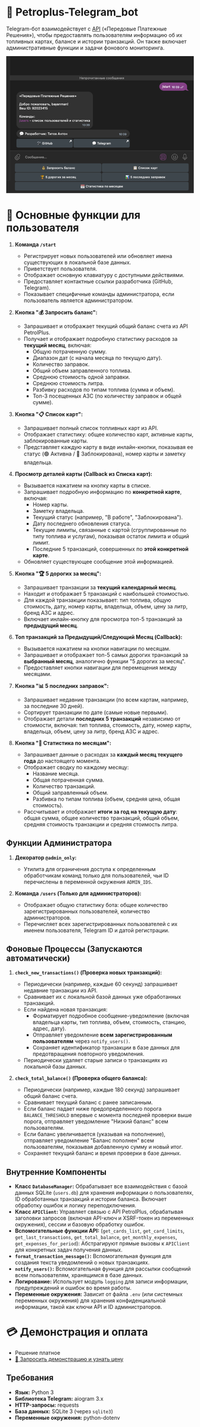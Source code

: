 # 🤖 Petroplus-Telegram_bot

Telegram-бот взаимодействует с [API](https://online.petrolplus.ru/api/v1/sdata/api/API_instruction_PPR.pdf) («Передовые Платежные Решения»), чтобы предоставлять пользователям информацию об их топливных картах, балансе и истории транзакций. Он также включает административные функции и задачи фонового мониторинга.

![main Logo](main.png)



# 🚀 Основные функции для пользователя 

1.  **Команда `/start`**
    *   Регистрирует новых пользователей или обновляет имена существующих в локальной базе данных.
    *   Приветствует пользователя.
    *   Отображает основную клавиатуру с доступными действиями.
    *   Предоставляет контактные ссылки разработчика (GitHub, Telegram).
    *   Показывает специфичные команды администратора, если пользователь является администратором.

2.  **Кнопка "💰 Запросить баланс":**
    *   Запрашивает и отображает текущий общий баланс счета из API PetrolPlus.
    *   Получает и отображает подробную статистику расходов за **текущий месяц**, включая:
        *   Общую потраченную сумму.
        *   Диапазон дат (с начала месяца по текущую дату).
        *   Количество заправок.
        *   Общий объем заправленного топлива.
        *   Среднюю стоимость одной заправки.
        *   Среднюю стоимость литра.
        *   Разбивку расходов по типам топлива (сумма и объем).
        *   Топ-3 посещенных АЗС (по количеству заправок и общей сумме).

3.  **Кнопка "📋 Список карт":**
    *   Запрашивает полный список топливных карт из API.
    *   Отображает статистику: общее количество карт, активные карты, заблокированные карты.
    *   Представляет каждую карту в виде инлайн-кнопки, показывая ее статус (🟢 Активна / 🔴 Заблокирована), номер карты и заметку владельца.

4.  **Просмотр деталей карты (Callback из Списка карт):**
    *   Вызывается нажатием на кнопку карты в списке.
    *   Запрашивает подробную информацию по **конкретной карте**, включая:
        *   Номер карты.
        *   Заметку владельца.
        *   Текущий статус (например, "В работе", "Заблокирована").
        *   Дату последнего обновления статуса.
        *   Текущие лимиты, связанные с картой (сгруппированные по типу топлива и услугам), показывая остаток лимита и общий лимит.
        *   Последние 5 транзакций, совершенных по **этой конкретной карте**.
    *   Обновляет существующее сообщение этой информацией.

5.  **Кнопка "🏆 5 дорогих за месяц":**
    *   Запрашивает транзакции за **текущий календарный месяц**.
    *   Находит и отображает 5 транзакций с наибольшей стоимостью.
    *   Для каждой транзакции показывает: тип топлива, общую стоимость, дату, номер карты, владельца, объем, цену за литр, бренд АЗС и адрес.
    *   Включает инлайн-кнопку для просмотра топ-5 транзакций за **предыдущий месяц**.

6.  **Топ транзакций за Предыдущий/Следующий Месяц (Callback):**
    *   Вызывается нажатием на кнопки навигации по месяцам.
    *   Запрашивает и отображает топ-5 самых дорогих транзакций за **выбранный месяц**, аналогично функции "5 дорогих за месяц".
    *   Предоставляет кнопки навигации для перемещения между месяцами.

7.  **Кнопка "📊 5 последних заправок":**
    *   Запрашивает недавние транзакции (по всем картам, например, за последние 30 дней).
    *   Сортирует транзакции по дате (самые новые первыми).
    *   Отображает детали **последних 5 транзакций** независимо от стоимости, включая: тип топлива, стоимость, дату, номер карты, владельца, объем, цену за литр, бренд АЗС и адрес.

8.  **Кнопка "📅 Статистика по месяцам":**
    *   Запрашивает данные о расходах за **каждый месяц текущего года** до настоящего момента.
    *   Отображает сводку по каждому месяцу:
        *   Название месяца.
        *   Общая потраченная сумма.
        *   Количество транзакций.
        *   Общий заправленный объем.
        *   Разбивка по типам топлива (объем, средняя цена, общая стоимость).
    *   Рассчитывает и отображает **итоги за год на текущую дату**: общая сумма, общее количество транзакций, общий объем, средняя стоимость транзакции и средняя стоимость литра.

## Функции Администратора

1.  **Декоратор `@admin_only`:**
    *   Утилита для ограничения доступа к определенным обработчикам команд только для пользователей, чьи ID перечислены в переменной окружения `ADMIN_IDS`.

2.  **Команда `/users` (Только для администраторов):**
    *   Отображает общую статистику бота: общее количество зарегистрированных пользователей, количество администраторов.
    *   Перечисляет всех зарегистрированных пользователей с их именем пользователя, Telegram ID и датой регистрации.

## Фоновые Процессы (Запускаются автоматически)

1.  **`check_new_transactions()` (Проверка новых транзакций):**
    *   Периодически (например, каждые 60 секунд) запрашивает недавние транзакции из API.
    *   Сравнивает их с локальной базой данных уже обработанных транзакций.
    *   Если найдена новая транзакция:
        *   Форматирует подробное сообщение-уведомление (включая владельца карты, тип топлива, объем, стоимость, станцию, адрес, дату).
        *   Отправляет уведомление **всем зарегистрированным пользователям** через `notify_users()`.
        *   Сохраняет идентификатор транзакции в базе данных для предотвращения повторного уведомления.
    *   Периодически удаляет старые записи о транзакциях из локальной базы данных.

2.  **`check_total_balance()` (Проверка общего баланса):**
    *   Периодически (например, каждые 180 секунд) запрашивает общий баланс счета.
    *   Сравнивает текущий баланс с ранее записанным.
    *   Если баланс падает ниже предопределенного порога `BALANCE_THRESHOLD` впервые с момента последней проверки выше порога, отправляет уведомление "Низкий баланс" всем пользователям.
    *   Если баланс увеличивается (указывая на пополнение), отправляет уведомление "Баланс пополнен" всем пользователям, показывая добавленную сумму и новый итог.
    *   Сохраняет текущий баланс и время проверки в базе данных.

## Внутренние Компоненты

*   **Класс `DatabaseManager`:** Обрабатывает все взаимодействия с базой данных SQLite (`users.db`) для хранения информации о пользователях, ID обработанных транзакций и истории баланса. Включает обработку ошибок и логику переподключения.
*   **Класс `APIClient`:** Управляет связью с API PetrolPlus, обрабатывая заголовки запросов (включая API-ключ и XSRF-токен из переменных окружения), сессии и базовую обработку ошибок.
*   **Вспомогательные функции API:** (`get_cards_list`, `get_card_limits`, `get_last_transactions`, `get_total_balance`, `get_monthly_expenses`, `get_expenses_for_period`): Абстрагируют прямые вызовы к `APIClient` для конкретных задач получения данных.
*   **`format_transaction_message()`:** Вспомогательная функция для создания текста уведомлений о новых транзакциях.
*   **`notify_users()`:** Вспомогательная функция для рассылки сообщений всем пользователям, хранящимся в базе данных.
*   **Логирование:** Использует модуль `logging` для записи информации, предупреждений и ошибок во время работы.
*   **Переменные окружения:** Зависит от файла `.env` (или системных переменных окружения) для хранения конфиденциальной информации, такой как ключи API и ID администраторов.

# 💳 Демонстрация и оплата

- Решение платное
- [🔗 Запросить демонстрацию и узнать цену](https://github.com/bayanist)


## Требования

-   **Язык:** Python 3
-   **Библиотека Telegram:** aiogram 3.x
-   **HTTP-запросы:** requests
-   **База данных:** SQLite 3 (через `sqlite3`)
-   **Переменные окружения:** python-dotenv

